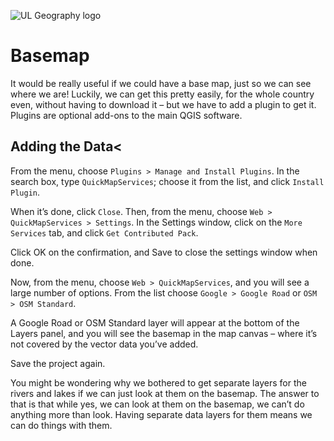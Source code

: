 ![UL Geography logo](./assets/images/GY4006_logo.png)

# Basemap

It would be really useful if we could have a base map, just so we can see where we are! Luckily, we can get this pretty easily, for the whole country even, without having to download it – but we have to add a plugin to get it. Plugins are optional add-ons to the main QGIS software. 

## Adding the Data<

From the menu, choose ```Plugins > Manage and Install Plugins```. In the search box, type ```QuickMapServices```; choose it from the list, and click ```Install Plugin```. 

When it’s done, click ```Close```. Then, from the menu, choose ```Web > QuickMapServices > Settings```. In the Settings window, click on the ```More Services``` tab, and click ```Get Contributed Pack```.

Click OK on the confirmation, and Save to close the settings window when done.

Now, from the menu, choose ```Web > QuickMapServices```, and you will see a large number of options. From the list choose ```Google > Google Road``` or ```OSM > OSM Standard```.

A Google Road or OSM Standard layer will appear at the bottom of the Layers panel, and you will see the basemap in the map canvas – where it’s not covered by the vector data you’ve added.

Save the project again.

You might be wondering why we bothered to get separate layers for the rivers and lakes if we can just look at them on the basemap. The answer to that is that while yes, we can look at them on the basemap, we can’t do anything more than look. Having separate data layers for them means we can do things with them.